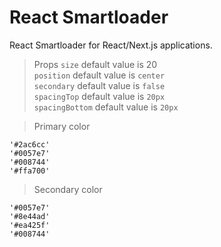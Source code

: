 # React Smartloader
React Smartloader for React/Next.js applications.

> Props
`size` default value is 20 <br>
`position` default value is `center`<br>
`secondary` default value is  `false`<br>
`spacingTop` default value is `20px`<br>
`spacingBottom` default value is `20px`<br>

> Primary color
```
'#2ac6cc'
'#0057e7'
'#008744'
'#ffa700'
```
> Secondary color
```
'#0057e7'
'#8e44ad'
'#ea425f'
'#008744'
```